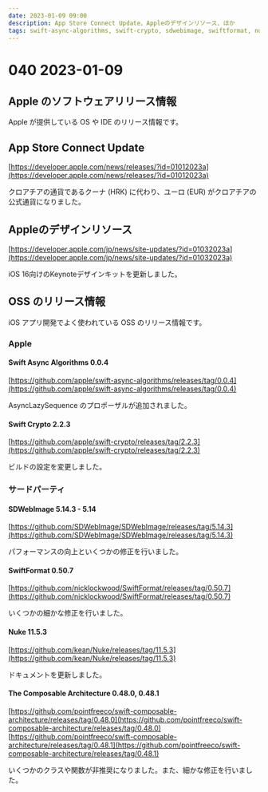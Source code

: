 ```yaml
---
date: 2023-01-09 09:00
description: App Store Connect Update、Appleのデザインリソース、ほか
tags: swift-async-algorithms, swift-crypto, sdwebimage, swiftformat, nuke, the-composable-architecture
---
```

# 040 2023-01-09

## Apple のソフトウェアリリース情報

Apple が提供している OS や IDE のリリース情報です。

## App Store Connect Update

[https://developer.apple.com/news/releases/?id=01012023a](https://developer.apple.com/news/releases/?id=01012023a)

クロアチアの通貨であるクーナ (HRK) に代わり、ユーロ (EUR) がクロアチアの公式通貨になりました。

## Appleのデザインリソース

[https://developer.apple.com/jp/news/site-updates/?id=01032023a](https://developer.apple.com/jp/news/site-updates/?id=01032023a)

iOS 16向けのKeynoteデザインキットを更新しました。

## OSS のリリース情報

iOS アプリ開発でよく使われている OSS のリリース情報です。

### Apple

#### Swift Async Algorithms 0.0.4

[https://github.com/apple/swift-async-algorithms/releases/tag/0.0.4](https://github.com/apple/swift-async-algorithms/releases/tag/0.0.4)

AsyncLazySequence のプロポーザルが追加されました。

#### Swift Crypto 2.2.3

[https://github.com/apple/swift-crypto/releases/tag/2.2.3](https://github.com/apple/swift-crypto/releases/tag/2.2.3)

ビルドの設定を変更しました。

### サードパーティ

#### SDWebImage 5.14.3 - 5.14

[https://github.com/SDWebImage/SDWebImage/releases/tag/5.14.3](https://github.com/SDWebImage/SDWebImage/releases/tag/5.14.3)

パフォーマンスの向上といくつかの修正を行いました。


#### SwiftFormat 0.50.7

[https://github.com/nicklockwood/SwiftFormat/releases/tag/0.50.7](https://github.com/nicklockwood/SwiftFormat/releases/tag/0.50.7)

いくつかの細かな修正を行いました。

#### Nuke 11.5.3

[https://github.com/kean/Nuke/releases/tag/11.5.3](https://github.com/kean/Nuke/releases/tag/11.5.3)

ドキュメントを更新しました。

#### The Composable Architecture 0.48.0, 0.48.1

[https://github.com/pointfreeco/swift-composable-architecture/releases/tag/0.48.0](https://github.com/pointfreeco/swift-composable-architecture/releases/tag/0.48.0)
[https://github.com/pointfreeco/swift-composable-architecture/releases/tag/0.48.1](https://github.com/pointfreeco/swift-composable-architecture/releases/tag/0.48.1)

いくつかのクラスや関数が非推奨になりました。また、細かな修正を行いました。
